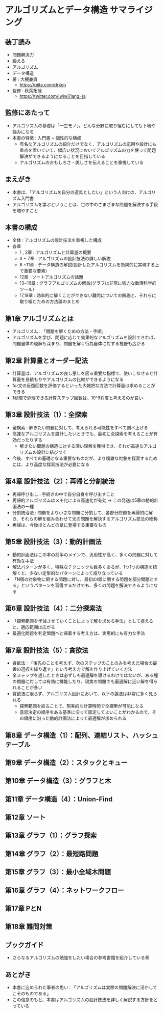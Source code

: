 # アルゴリズムとデータ構造 サマライジング

## 装丁読み

- 問題解決力
- 鍛える
- アルゴリズム
- データ構造
- 著 : 大槻兼資
  - <https://qiita.com/drken>
- 監修 : 秋葉拓哉
  - <https://twitter.com/iwiwi?lang=ja>

## 監修にあたって

- アルゴリズムの基礎は「一生モノ」。どんな分野に取り組むにしても下地や強みになる
- 本書の特徴 : 入門書 + 個性的な構成
  - 有名なアルゴリズムの紹介だけでなく、アルゴリズムの応用や設計にも重点を置いていて、幅広い状況においてアルゴリズムの力を使って問題解決ができるようになることを目指している
  - アルゴリズムのおもしろさ・美しさを伝えることを重視している

## まえがき

- 本書は、「アルゴリズムを自分の道具としたい」という人向けの、アルゴリズム入門書
- アルゴリズムを学ぶということは、世の中のさまざまな問題を解決する手段を増やすこと

## 本書の構成

- 全体 : アルゴリズムの設計技法を重視した構成
- 各章
  - 1 , 2章 : アルゴリズムと計算量の概要
  - 3 ~ 7章 : アルゴリズムの設計技法の詳しい解説
  - 8 ~11章 : データ構造の解説(設計したアルゴリズムを効果的に実現する上で重要な要素)
  - 12章    : ソートアルゴリズムの話題
  - 13~16章 : グラフアルゴリズムの解説(グラフは非常に強力な数理科学的ツール)
  - 17,18章 : 効率的に解くことができない難問についての解説と、それらに取り組むための方法論のまとめ

## 第1章 アルゴリズムとは

- アルゴリズム : 「問題を解くための方法・手順」
- アルゴリズムを学び、問題に応じて効果的なアルゴリズムを設計できれば、問題自体の理解も深まり、問題を解く行為自体に対する視野も広がる

## 第2章 計算量とオーダー記法

- 計算量は、アルゴリズムの良し悪しを図る重要な指標で、使いこなせると計算量を見積もりやアルゴリズムの比較ができるようになる
- for文の反復回数を評価するといった大雑把な方法で計算量は求めることができる
- 1秒間で処理できる計算ステップ回数は、10^9程度と考えるのが良い

## 第3章 設計技法（1）：全探索

- 全検索 : 解きたい問題に対して、考えられる可能性をすべて調べ上げる
- 高速なアルゴリズムを設計したいときでも、最初に全探索を考えることが有効だったりする
  - 解きたい問題の構造に対する深い理解を獲得でき、それが高速なアルゴリズムの設計に結びつく
- 今後、すべての基礎となる重要なものだが、より複雑な対象を探索するためには、より高度な探索技法が必要になる

## 第4章 設計技法（2）：再帰と分割統治

- 再帰呼び出し : 手続きの中で自分自身を呼び出すこと
- 再帰的アルゴリズムはメモ化による高速化が有効 -> この発送は5章の動的計画法の一種
- 分割統治法 : 問題をより小さな問題に分割して、各部分問題を再帰的に解き、それらの解を組み合わせて元の問題を解決するアルゴリズム技法の総称
- 再帰は、今後ほとんどの章に登場する重要なもの

## 第5章 設計技法（3）：動的計画法

- 動的計画法はこの本の前半のメインで、汎用性が高く、多くの問題に対して有効な手法
- 解法パターンが多く、特殊なテクニックも数多くあるが、1つ1つの構造を紐解くと、少ない定型的なパターンによって成り立っている
- 「N個の対象物に関する問題に対し、最初のi個に関する問題を部分問題とする」というパターンを習得するだけでも、多くの問題を解決できるようになる

## 第6章 設計技法（4）：二分探索法

- 「探索範囲を半減させていくことによって解を求める手法」として捉えると、適応範囲は広がる
- 最適化問題を判定問題へと帰着する考え方は、実用的にも有力な手法

## 第7章 設計技法（5）：貪欲法

- 貪欲法 : 「後先のことを考えず、次のステップのことのみを考えた場合の最善の選択を繰り返す」という考え方で解を作り上げていく方法
- 全ステップを通したときは必ずしも最適解を導けるわけではないが、ある種の問題に対しては有効に機能したり、現実の問題でも最適解に近い解を得られることが多い
- 貪欲法に限らず、アルゴリズム設計において、以下の論法は非常に多く見られる
  - 探索範囲を絞ることで、現実的な計算時間で全探索が可能になる
  - 意思決定の順序をある基準に沿って固定してよいことがわかるので、その順序に沿った動的計画法によって最適解が求められる

## 第8章 データ構造（1）：配列、連結リスト、ハッシュテーブル

## 第9章 データ構造（2）：スタックとキュー

## 第10章 データ構造（3）：グラフと木

## 第11章 データ構造（4）：Union-Find

## 第12章 ソート

## 第13章 グラフ（1）：グラフ探索

## 第14章 グラフ（2）：最短路問題

## 第15章 グラフ（3）：最小全域木問題

## 第16章 グラフ（4）：ネットワークフロー

## 第17章 PとN

## 第18章 難問対策

## ブックガイド

- さらなるアルゴリズムの勉強をしたい場合の参考書籍を紹介している章

## あとがき

- 本書に込められた筆者の思い : 「アルゴリズムは実際の問題解決に活かしてこそのものである」
- この信念のもと、本書はアルゴリズムの設計技法を詳しく解説する方針をとっている
